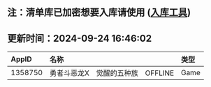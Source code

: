 ## 注：清单库已加密想要入库请使用 ([入库工具](https://github.com/BlankTMing/ManifestAutoUpdate/releases))

## 更新时间：2024-09-24 16:46:02
| AppID | 名称 | 类型  |
| :-------------------- | :----------------------------- | :----------- |
| 1358750 | 勇者斗恶龙X　觉醒的五种族　OFFLINE| Game |
